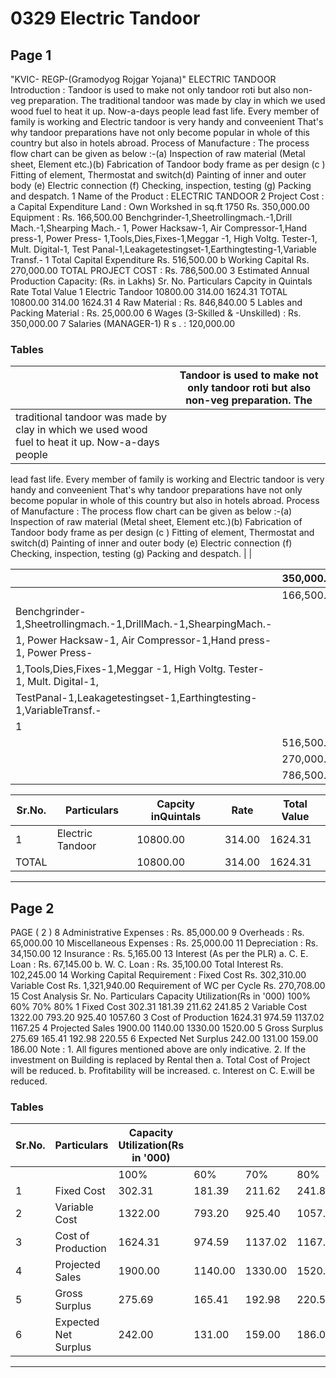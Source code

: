 # 0329 Electric Tandoor

## Page 1

"KVIC- REGP-(Gramodyog Rojgar Yojana)" ELECTRIC TANDOOR Introduction : Tandoor is used to make not only tandoor roti but also non-veg preparation. The traditional tandoor was made by clay in which we used wood fuel to heat it up. Now-a-days people lead fast life. Every member of family is working and Electric tandoor is very handy and conveenient That's why tandoor preparations have not only become popular in whole of this country but also in hotels abroad. Process of Manufacture : The process flow chart can be given as below :-(a) Inspection of raw material (Metal sheet, Element etc.)(b) Fabrication of Tandoor body frame as per design (c ) Fitting of element, Thermostat and switch(d) Painting of inner and outer body (e) Electric connection (f) Checking, inspection, testing (g) Packing and despatch. 1 Name of the Product : ELECTRIC TANDOOR 2 Project Cost : a Capital Expenditure Land : Own Workshed in sq.ft 1750 Rs. 350,000.00 Equipment : Rs. 166,500.00 Benchgrinder-1,Sheetrollingmach.-1,Drill Mach.-1,Shearping Mach.- 1, Power Hacksaw-1, Air Compressor-1,Hand press-1, Power Press- 1,Tools,Dies,Fixes-1,Meggar -1, High Voltg. Tester-1, Mult. Digital-1, Test Panal-1,Leakagetestingset-1,Earthingtesting-1,Variable Transf.- 1 Total Capital Expenditure Rs. 516,500.00 b Working Capital Rs. 270,000.00 TOTAL PROJECT COST : Rs. 786,500.00 3 Estimated Annual Production Capacity: (Rs. in Lakhs) Sr. No. Particulars Capcity in Quintals Rate Total Value 1 Electric Tandoor 10800.00 314.00 1624.31 TOTAL 10800.00 314.00 1624.31 4 Raw Material : Rs. 846,840.00 5 Lables and Packing Material : Rs. 25,000.00 6 Wages (3-Skilled & -Unskilled) : Rs. 350,000.00 7 Salaries (MANAGER-1) R s . : 120,000.00

### Tables

|  | Tandoor is used to make not only tandoor roti but also non-veg preparation. The |
|---|---|
| traditional tandoor was made by clay in which we used wood fuel to heat it up. Now-a-days people
lead fast life. Every member of family is working and Electric tandoor is very handy and conveenient
That's why tandoor preparations have not only become popular in whole of this country but also in
hotels abroad.
Process of Manufacture : The process flow chart can be given as below :-(a) Inspection of raw
material (Metal sheet, Element etc.)(b) Fabrication of Tandoor body frame as per design (c ) Fitting
of element, Thermostat and switch(d) Painting of inner and outer body (e) Electric connection
(f) Checking, inspection, testing (g) Packing and despatch. |  |

|  | 350,000.00 |
|---|---|
|  | 166,500.00 |
| Benchgrinder-1,Sheetrollingmach.-1,DrillMach.-1,ShearpingMach.- |  |
| 1, Power Hacksaw-1, Air Compressor-1,Hand press-1, Power Press-
1,Tools,Dies,Fixes-1,Meggar -1, High Voltg. Tester-1, Mult. Digital-1, |  |
| TestPanal-1,Leakagetestingset-1,Earthingtesting-1,VariableTransf.- |  |
| 1 |  |
|  | 516,500.00 |
|  | 270,000.00 |
|  | 786,500.00 |

| Sr.No. | Particulars | Capcity inQuintals | Rate | Total Value |
|---|---|---|---|---|
| 1 | Electric Tandoor | 10800.00 | 314.00 | 1624.31 |
| TOTAL |  | 10800.00 | 314.00 | 1624.31 |

---

## Page 2

PAGE ( 2 ) 8 Administrative Expenses : Rs. 85,000.00 9 Overheads : Rs. 65,000.00 10 Miscellaneous Expenses : Rs. 25,000.00 11 Depreciation : Rs. 34,150.00 12 Insurance : Rs. 5,165.00 13 Interest (As per the PLR) a. C. E. Loan : Rs. 67,145.00 b. W. C. Loan : Rs. 35,100.00 Total Interest Rs. 102,245.00 14 Working Capital Requirement : Fixed Cost Rs. 302,310.00 Variable Cost Rs. 1,321,940.00 Requirement of WC per Cycle Rs. 270,708.00 15 Cost Analysis Sr. No. Particulars Capacity Utilization(Rs in '000) 100% 60% 70% 80% 1 Fixed Cost 302.31 181.39 211.62 241.85 2 Variable Cost 1322.00 793.20 925.40 1057.60 3 Cost of Production 1624.31 974.59 1137.02 1167.25 4 Projected Sales 1900.00 1140.00 1330.00 1520.00 5 Gross Surplus 275.69 165.41 192.98 220.55 6 Expected Net Surplus 242.00 131.00 159.00 186.00 Note : 1. All figures mentioned above are only indicative. 2. If the investment on Building is replaced by Rental then a. Total Cost of Project will be reduced. b. Profitability will be increased. c. Interest on C. E.will be reduced.

### Tables

| Sr.No. | Particulars | Capacity Utilization(Rs in '000) |  |  |  |
|---|---|---|---|---|---|
|  |  | 100% | 60% | 70% | 80% |
| 1 | Fixed Cost | 302.31 | 181.39 | 211.62 | 241.85 |
| 2 | Variable Cost | 1322.00 | 793.20 | 925.40 | 1057.60 |
| 3 | Cost of Production | 1624.31 | 974.59 | 1137.02 | 1167.25 |
| 4 | Projected Sales | 1900.00 | 1140.00 | 1330.00 | 1520.00 |
| 5 | Gross Surplus | 275.69 | 165.41 | 192.98 | 220.55 |
| 6 | Expected Net Surplus | 242.00 | 131.00 | 159.00 | 186.00 |

---
